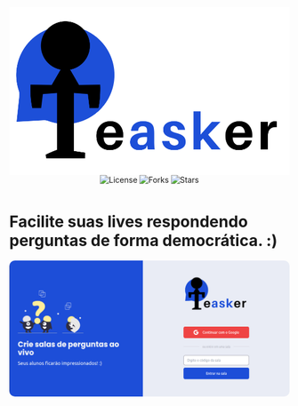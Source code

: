 <div class="logo">
<img src="./project_images/logo.cec26660.svg">
</div>
<div align="center">
  <img  src="https://img.shields.io/static/v1?label=license&message=MIT&color=5965E0&labelColor=blue" alt="License">
  
  <img src="https://img.shields.io/github/forks/carloseduardodb/letmeask?label=forks&message=MIT&color=5965E0&labelColor=blue" alt="Forks">

  <img src="https://img.shields.io/github/stars/carloseduardodb/letmeask?label=stars&message=MIT&color=5965E0&labelColor=blue" alt="Stars">
</div>

<main class="context-main">
  <h1>
    Facilite suas lives respondendo perguntas de forma democrática. :)
  </h1>
  <img src="./project_images/HomePage.png" alt="">
</main>

<style>
  .logo{
    display: flex; 
    flex-direction: row;
    justify-content: center;
  }
  .context-main{
    margin-top: 50px;
  }

  .context-main img{
    border-radius: 10px;
  }

</style>
